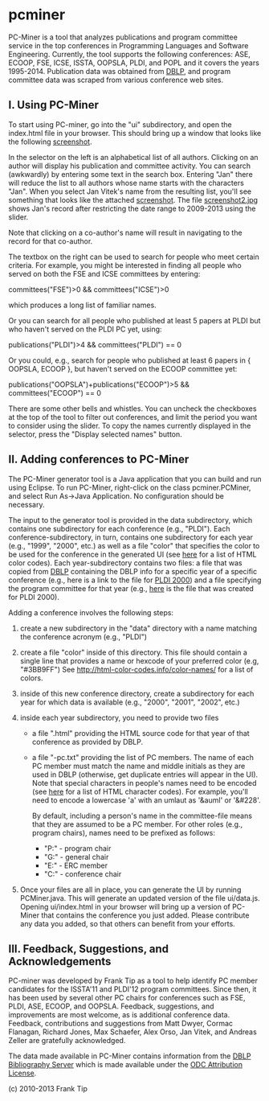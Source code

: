 pcminer
=======

PC-Miner is a tool that analyzes publications and program committee service in the top conferences 
in Programming Languages and Software Engineering. Currently, the tool supports the following 
conferences: ASE, ECOOP, FSE, ICSE, ISSTA, OOPSLA, PLDI, and POPL and it covers the years 1995-2014. 
Publication data was obtained from [DBLP](http://www.informatik.uni-trier.de/~ley/db/), and program committee data was scraped from various 
conference web sites. 

I. Using PC-Miner
------------------

To start using PC-miner, go into the "ui" subdirectory, and open the index.html file in your browser.
This should bring up a window that looks like the following
[screenshot](screenshot.jpg).

In the selector on the left is an alphabetical list of all authors. Clicking on
an author will display his publication and committee activity.  You can
search (awkwardly) by entering some text in the search box.
Entering "Jan" there will reduce the list to all authors whose name starts
with the characters "Jan". When you select Jan Vitek's name from the
resulting list, you'll see something that looks like the attached
 [screenshot](screenshot.jpg).
The file [screenshot2.jpg](screenshot2.jpg) shows Jan's record after restricting
the date range to 2009-2013 using the slider. 
    
Note that clicking on a co-author's name will result in navigating to the record
for that co-author.    

The textbox on the right can be used to search for people who meet
certain criteria. For example, you might be interested in finding all people
who served on both the FSE and ICSE committees by entering:

committees("FSE")>0 && committees("ICSE")>0

which produces a long list of familiar names.

Or you can search for all people who published at least 5 papers at PLDI
but who haven't served on the PLDI PC yet, using:

publications("PLDI")>4 && committees("PLDI") == 0
 
Or you could, e.g., search for people who published at least 6 papers in
{ OOPSLA, ECOOP }, but haven't served on the ECOOP committee yet:

publications("OOPSLA")+publications("ECOOP")>5 && committees("ECOOP") == 0

There are some other bells and whistles. You can uncheck the checkboxes at the
top of the tool to filter out conferences, and limit the period you want to
consider using the slider. To copy the names currently displayed in the
selector, press the "Display selected names" button.

II. Adding conferences to PC-Miner
----------------------------------
The PC-Miner generator tool is a Java application that you can build and run using
Eclipse. To run PC-Miner, right-click on the class pcminer.PCMiner, and select 
Run As->Java Application. No configuration should be necessary.  

The input to the generator tool is provided in the data subdirectory, which
contains one subdirectory for each conference (e.g., "PLDI"). Each
conference-subdirectory, in turn, contains one subdirectory for each year
(e.g., "1999", "2000", etc.) as well as a file "color" that specifies the color
to be used for the conference in the generated UI 
(see [here](http://www.computerhope.com/htmcolor.htm) for a list of HTML color
codes). Each year-subdirectory contains two files: a file that was copied
from [DBLP](http://www.informatik.uni-trier.de/~ley/db/) containing the DBLP info for a specific year of a specific conference
(e.g., here is a link to the file for
 [PLDI 2000](http://www.informatik.uni-trier.de/~ley/db/conf/pldi/pldi2000.html))
and a file specifying the program committee for that year (e.g., 
[here](https://github.com/franktip/pcminer/blob/master/data/PLDI/2000/pldi2000-pc.txt) is the
file that was created for PLDI 2000).

Adding a conference involves the following steps:

1. create a new subdirectory in the "data" directory with a name matching the conference
   acronym (e.g., "PLDI")
   
2. create a file "color" inside of this directory. This file should contain a single
   line that provides a name or hexcode of your preferred color (e.g, "#3BB9FF")
   See http://html-color-codes.info/color-names/ for a list of colors.    
   
3. inside of this new conference directory, create a subdirectory for each year for 
   which data is available (e.g., "2000", "2001", "2002", etc.)
   
4. inside each year subdirectory, you need to provide two files
     - a file "<ConfName><year>.html" providing the HTML source code 
       for that year of that conference as provided by DBLP. 
     - a file "<ConfName><year>-pc.txt" providing the list of PC members.
       The name of each PC member must match the name and middle initials
       as they are used in DBLP (otherwise, get duplicate entries will
       appear in the UI). Note that special characters in people's names
       need to be encoded (see [here](http://www.w3schools.com/tags/ref_entities.asp)
       for a list of HTML character codes).  For example, you'll need to
       encode a lowercase 'a' with an umlaut as '&auml' or '&#228'.

       By default, including a person's name in the committee-file means
       that they are assumed to be a PC member. For other roles (e.g.,
       program chairs), names need to be prefixed as follows:
         - "P:<name>"  - program chair
         - "G:<name>"  - general chair
         - "E:<name>"  - ERC member
         - "C:<name>"  - conference chair
         
5. Once your files are all in place, you can generate the UI by running PCMiner.java.
   This will generate an updated version of the file ui/data.js. Opening
   ui/index.html in your browser will bring up a version of PC-Miner that
   contains the conference you just added.  Please contribute any data
   you added, so that others can benefit from your efforts.
 
III. Feedback, Suggestions, and Acknowledgements
-----------------------------------------------
 
PC-miner was developed by Frank Tip as a tool to help identify PC member
candidates for the ISSTA'11 and PLDI'12 program committees. Since then,
it has been used by several other PC chairs for conferences such as
FSE, PLDI, ASE, ECOOP, and OOPSLA.  Feedback, suggestions, and improvements 
are most welcome, as is additional conference data.
Feedback, contributions and suggestions from Matt Dwyer, Cormac Flanagan, 
Richard Jones, Max Schaefer, Alex Orso, Jan Vitek, and Andreas Zeller are 
gratefully acknowledged.

The data made available in PC-Miner contains information from the
[DBLP Bibliography Server](http://www.informatik.uni-trier.de/~ley/db/index.html)
which is made available under the 
[ODC Attribution License](http://opendatacommons.org/licenses/by/summary/).
 
(c) 2010-2013 Frank Tip
